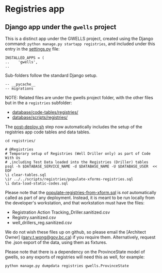 # Registries app

## Django app under the `gwells` project

This is a distinct app under the GWELLS project, created using the Django command:
`python manage.py startapp registries`, and included under this entry in the [settings.py](../gwells/settings.py#L76) file:

```
INSTALLED_APPS = (
..    'gwells',
..
```

Sub-folders follow the standard Django setup.
```
-- __pycache__
-- migrations
```

NOTE: Related files are under the gwells project folder, with the other files but in the a `registries` subfolder:
- [database/code-tables/registries/](../database/code-tables/registries/)
- [database/scripts/registries/](../database/scripts/registries/)

The [post-deploy.sh](../database/cron/postdeploy.sh) step now automatically includes the setup of the registries app code tables and data tables.
```
cd registries/

# @Registries
# Temporary setup of Registries (Well Driller only) as part of Code With Us
# ,including Test Data loaded into the Registries (Driller) tables
psql -h $DATABASE_SERVICE_NAME -d $DATABASE_NAME -U $DATABASE_USER  << EOF
\i clear-tables.sql
\ir ../../scripts/registries/populate-xforms-registries.sql
\i data-load-static-codes.sql
```

Please note that the [populate-registries-from-xform.sql](../database/scripts/registries/populate-registries-from-xform.sql) is *not* automatically called as part of any deployment.  Instead, it is meant to be run locally from the developer's workstation, and that workstation must have the files:
- Registration Action Tracking_Driller.sanitized.csv
- Registry.sanitized.csv
- well_drillers_reg.sanitized.csv

We do not wish these files up on github, so please email the [Architect Owner] (gary.t.wong@gov.bc.ca) if you require them.  Alternatively, request the .json export of the data, using them as fixtures.  

Please note that there is a dependency on the ProvinceState model of gwells, so any exports of registries will need this as well, for example:
```
python manage.py dumpdata registries gwells.ProvinceState
```
